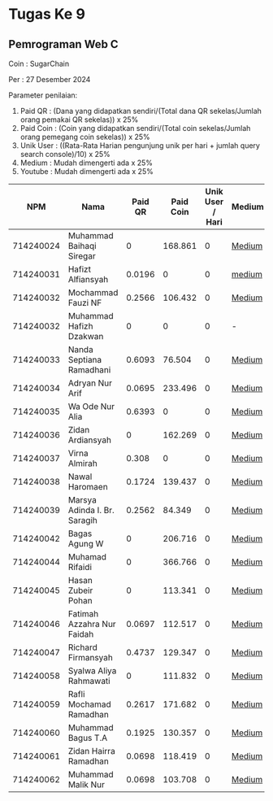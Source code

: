 # Tugas Ke 9

## Pemrograman Web C
Coin : SugarChain

Per : 27 Desember 2024

Parameter penilaian:
1. Paid QR : (Dana yang didapatkan sendiri/(Total dana QR sekelas/Jumlah orang pemakai QR sekelas))  x  25%
2. Paid Coin : (Coin yang didapatkan sendiri/(Total coin sekelas/Jumlah orang pemegang coin sekelas))  x  25%
3. Unik User : ((Rata-Rata Harian pengunjung unik per hari + jumlah query search console)/10) x 25%
4. Medium : Mudah dimengerti ada x 25%
5. Youtube : Mudah dimengerti ada x 25%

| NPM       | Nama                              | Paid QR | Paid Coin | Unik User / Hari | Medium | Youtube | Nilai |
|-----------|-----------------------------------|---------|-----------|------------------|--------|---------|-------|
| 714240024 | Muhammad Baihaqi Siregar         | 0       | 168.861         | 0                | [Medium](https://medium.com/@baihaqisiregar09/cara-menggunakan-es-module-jscroot-untuk-import-function-renderhtml-onclick-dan-setinner-13ee559ed17a)      | [Youtube](https://youtu.be/B1ZNQ1jeiZQ?si=Xbk8isbDc9CDm7Nw)      | 0     |
| 714240031 | Hafizt Alfiansyah                | 0.0196      | 0         | 0                | [medium](https://medium.com/@alfiansyahhafis82/cara-menggunakan-es-module-jscroot-untukimport-function-renderhtml-onclick-dan-setlnner-294088217859)      | [Youtube](https://youtu.be/r1WCfWyWlUk?si=BVidtydZFmLoE173)     | 0     |
| 714240032 | Mochammad Fauzi NF               | 0.2566      | 106.432         | 0                | [Medium](https://medium.com/@nurfadilahmfauzi/cara-menggunakan-es-module-jscroot-untuk-import-function-renderhtml-onclick-dan-setinner-719b130b998f)      | [Youtube](https://youtu.be/4OMEiHQfhy4)        | -       | 0     |
| 714240032 | Muhammad Hafizh Dzakwan          | 0       | 0         | 0                | -      | -       | 0     |
| 714240033 | Nanda Septiana Ramadhani         | 0.6093      | 76.504         | 0                | [Medium](https://medium.com/@nandasr.24/es-module-jscroot-untuk-import-function-renderhtml-onclick-dan-setinner-e9fc0ce64795)      | [Youtube](https://youtu.be/OX7-in75OZU?si=aoK_aGSWXiu9Ah0Y)       | 0     |
| 714240034 | Adryan Nur Arif                  | 0.0695       | 233.496         | 0                | [Medium](https://medium.com/@adryannask/penggunaan-es-module-optimalkan-renderhtml-onclick-dan-setinner-di-jscroot-2ff5c0022886)      | [Youtube](https://youtu.be/C_tGdHVGG78)| 0     |
| 714240035 | Wa Ode Nur Alia     | 0.6393      | 0         | 0                | [Medium](https://medium.com/@cakleghid/cara-menggunakan-es-module-jscroot-untuk-import-function-renderhtml-onclick-dan-setinner-e6096eff6ea5)|[Youtube](https://youtu.be/zHaNw1cZOY0?feature=shared) |0     | -       | 0     |
| 714240036 | Zidan Ardiansyah                 | 0       | 162.269         | 0                | [Medium](https://medium.com/@cakleghid/cara-menggunakan-es-module-jscroot-untuk-import-function-renderhtml-onclick-dan-setinner-e6096eff6ea5)      | [Youtube](https://youtu.be/aJ6HYGo3Ams?si=Rdn81x3xsjKzF7U5)       | 0     |
| 714240037 | Virna Almirah                    | 0.308       | 0         | 0                | [Medium](https://medium.com/@virnalmirah/cara-penggunaan-es-module-menggunakan-jscroot-dengan-import-fungsi-renderhtml-onclick-dan-setinner-51a2eb81fb93)      | [Youtube](https://youtu.be/JZdkehxLz70?si=yMi5nwiN_VoZSaCI)       | 0     |
| 714240038 | Nawal Haromaen                   | 0.1724       | 139.437         | 0                | [Medium](https://medium.com/@nawalharomaen/cara-menggunakan-es-module-jscroot-untuk-import-function-renderhtml-onclick-dan-setinner-fc31ee7e110a)  | [Youtube](https://youtu.be/ImUHO95vqkI)    | 0     |
| 714240039 | Marsya Adinda I. Br. Saragih     | 0.2562       | 84.349         | 0                | [Medium](https://medium.com/@adindamarsya33/penggunaan-modul-es-menggunakan-jscroot-dengan-fungsi-import-renderhtml-onclick-dan-setinner-e24b0039d31c)      | [Youtube](https://youtu.be/GIjcjAgG0jM?feature=shared)      | 0     |
| 714240042 | Bagas Agung W                    | 0       | 206.716         | 0                | [Medium](https://medium.com/@zenkun.enterkill13/cara-menggunakan-es-module-jscroot-untuk-import-function-renderhtml-onclick-dan-setinner-34170e8b25a7)      | [Youtube](https://youtu.be/5l5VM6qB1Bs)       | 0     |
| 714240044 | Muhamad Rifaidi                  | 0       | 366.766         | 0                |[Medium](https://medium.com/@vilamica17/cara-penggunaan-es-module-menggunakan-jscroot-dengan-import-fungsi-renderhtml-onclick-dan-setinner-a3187d0779e5)     |[YouTube](https://youtu.be/xEX0wLnFnFU)     | 0     |
| 714240045 | Hasan Zubeir Pohan               | 0       | 113.341         | 0                | [Medium](https://medium.com/@hasanpohan035/langkah-langkah-menggunakan-es-module-jscroot-untuk-import-function-renderhtml-onclick-dan-c0b66d24312e)      | [Youtube](https://www.youtube.com/watch?v=aBuHEZkkkgY)       | 0     |
| 714240046 | Fatimah Azzahra Nur Faidah       | 0.0697       | 112.517         | 0                | [Medium](https://medium.com/@itzaidaa/cara-modifikasi-element-html-menggunakan-javascript-7b3698d64ebc)      | [Youtube](https://youtu.be/ym_uunMdjk4?si=aOyr8rNNs6rBaXZT)       | 0     |
| 714240047 | Richard Firmansyah               | 0.4737       | 129.347         | 0              |[Medium](https://medium.com/@richardfirmansyah57/cara-menggunakan-es-module-jscroot-untuk-import-function-renderhtml-onclick-dan-setinner-281f107d8655)   | [YouTube](https://youtu.be/9qbb0eHlYOM?si=3hnl_xMBBoLrpH3U) | 0     |
| 714240058 | Syalwa Aliya Rahmawati           | 0       | 111.832         | 0                | [Medium](https://medium.com/@syalwalyrh/penggunaan-es-module-menggunakan-jscroot-dengan-import-fungsi-renderhtml-onclick-dan-setinner-8598ca0169cc)      | [Youtube](https://youtu.be/vOwD-p48Gak)       | 0     |
| 714240059 | Rafli Mochamad Ramadhan          | 0.2617       | 171.682         | 0                | [Medium](https://medium.com/@raflimramadhan.204/cara-menggunakan-es-module-jscroot-untuk-import-function-renderhtml-onclick-dan-setinner-648a9bae1cd9)      |[youtube](https://youtu.be/CM9nzVaR_0I)        | 0     |
| 714240060 | Muhammad Bagus T.A               | 0.1925      | 130.357         | 0                | [Medium](https://medium.com/@mbagus0111/cara-menggunakan-es-module-jscroot-untuk-import-function-renderhtml-onclick-dan-setinner-e95978dd6c88)  | [youtube](https://youtu.be/MMaIBZu8p4A) | 0     |
| 714240061 | Zidan Hairra Ramadhan            | 0.0698       | 118.419         | 0                | [Medium](https://medium.com/@zidanramadhan950/cara-menggunakan-es-module-jscroot-untuk-import-function-renderhtml-onclick-dan-setinner-1c0bd559b514)     | [youtube](https://youtu.be/2SPUblB1FkI)      | 0     |
| 714240062 | Muhammad Malik Nur               | 0.0698       | 103.708         | 0                | [Medium](https://medium.com/@kamalputra1177/cara-pakai-es-module-jscroot-buat-import-function-renderhtml-onclick-setinner-729ca11ce306)      | [Youtube](https://youtu.be/spqkjyXhgnI)       | 0     |

